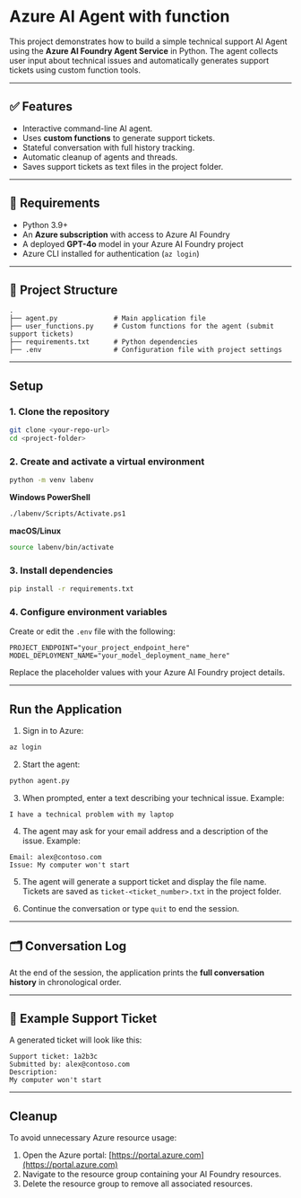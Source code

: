 # Azure AI Agent with function

This project demonstrates how to build a simple technical support AI Agent using the **Azure AI Foundry Agent Service** in Python.
The agent collects user input about technical issues and automatically generates support tickets using custom function tools.

---

## ✅ Features

* Interactive command-line AI agent.
* Uses **custom functions** to generate support tickets.
* Stateful conversation with full history tracking.
* Automatic cleanup of agents and threads.
* Saves support tickets as text files in the project folder.

---

## 🔧 Requirements

* Python 3.9+
* An **Azure subscription** with access to Azure AI Foundry
* A deployed **GPT-4o** model in your Azure AI Foundry project
* Azure CLI installed for authentication (`az login`)

---

## 📁 Project Structure

```
.
├── agent.py              # Main application file
├── user_functions.py     # Custom functions for the agent (submit support tickets)
├── requirements.txt      # Python dependencies
├── .env                  # Configuration file with project settings
```

---

## Setup

### 1. Clone the repository

```bash
git clone <your-repo-url>
cd <project-folder>
```

### 2. Create and activate a virtual environment

```bash
python -m venv labenv
```

**Windows PowerShell**

```bash
./labenv/Scripts/Activate.ps1
```

**macOS/Linux**

```bash
source labenv/bin/activate
```

### 3. Install dependencies

```bash
pip install -r requirements.txt
```

### 4. Configure environment variables

Create or edit the `.env` file with the following:

```
PROJECT_ENDPOINT="your_project_endpoint_here"
MODEL_DEPLOYMENT_NAME="your_model_deployment_name_here"
```

Replace the placeholder values with your Azure AI Foundry project details.

---

## Run the Application

1. Sign in to Azure:

```bash
az login
```

2. Start the agent:

```bash
python agent.py
```

3. When prompted, enter a text describing your technical issue.
   Example:

```
I have a technical problem with my laptop
```

4. The agent may ask for your email address and a description of the issue.
   Example:

```
Email: alex@contoso.com
Issue: My computer won't start
```

5. The agent will generate a support ticket and display the file name.
   Tickets are saved as `ticket-<ticket_number>.txt` in the project folder.

6. Continue the conversation or type `quit` to end the session.

---

## 🗂️ Conversation Log

At the end of the session, the application prints the **full conversation history** in chronological order.

---

## 📂 Example Support Ticket

A generated ticket will look like this:

```
Support ticket: 1a2b3c
Submitted by: alex@contoso.com
Description:
My computer won't start
```

---

## Cleanup

To avoid unnecessary Azure resource usage:

1. Open the Azure portal: [https://portal.azure.com](https://portal.azure.com)
2. Navigate to the resource group containing your AI Foundry resources.
3. Delete the resource group to remove all associated resources.